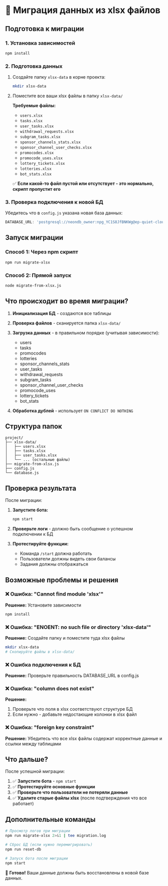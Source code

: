 # 🚀 Миграция данных из xlsx файлов

## Подготовка к миграции

### 1. Установка зависимостей
```bash
npm install
```

### 2. Подготовка данных
1. Создайте папку `xlsx-data` в корне проекта:
   ```bash
   mkdir xlsx-data
   ```

2. Поместите все ваши xlsx файлы в папку `xlsx-data/`
   
   **Требуемые файлы:**
   - `users.xlsx`
   - `tasks.xlsx`
   - `user_tasks.xlsx`
   - `withdrawal_requests.xlsx`
   - `subgram_tasks.xlsx`
   - `sponsor_channels_stats.xlsx`
   - `sponsor_channel_user_checks.xlsx`
   - `promocodes.xlsx`
   - `promocode_uses.xlsx`
   - `lottery_tickets.xlsx`
   - `lotteries.xlsx`
   - `bot_stats.xlsx`

   ✅ **Если какой-то файл пустой или отсутствует - это нормально, скрипт пропустит его**

### 3. Проверка подключения к новой БД
Убедитесь что в `config.js` указана новая база данных:
```javascript
DATABASE_URL: 'postgresql://neondb_owner:npg_YC1S8JfBNKWg@ep-quiet-cloud-a2e7auqd-pooler.eu-central-1.aws.neon.tech/neondb?sslmode=require&channel_binding=require'
```

## Запуск миграции

### Способ 1: Через npm скрипт
```bash
npm run migrate-xlsx
```

### Способ 2: Прямой запуск
```bash
node migrate-from-xlsx.js
```

## Что происходит во время миграции?

1. **Инициализация БД** - создаются все таблицы
2. **Проверка файлов** - сканируется папка `xlsx-data/`
3. **Загрузка данных** - в правильном порядке (учитывая зависимости):
   - users
   - tasks  
   - promocodes
   - lotteries
   - sponsor_channels_stats
   - user_tasks
   - withdrawal_requests
   - subgram_tasks
   - sponsor_channel_user_checks
   - promocode_uses
   - lottery_tickets
   - bot_stats

4. **Обработка дублей** - использует `ON CONFLICT DO NOTHING`

## Структура папок
```
project/
├── xlsx-data/
│   ├── users.xlsx
│   ├── tasks.xlsx
│   ├── user_tasks.xlsx
│   └── ... (остальные файлы)
├── migrate-from-xlsx.js
├── config.js
└── database.js
```

## Проверка результата

После миграции:

1. **Запустите бота:**
   ```bash
   npm start
   ```

2. **Проверьте логи** - должно быть сообщение о успешном подключении к БД

3. **Протестируйте функции:**
   - Команда `/start` должна работать
   - Пользователи должны видеть свои балансы
   - Задания должны отображаться

## Возможные проблемы и решения

### ❌ Ошибка: "Cannot find module 'xlsx'"
**Решение:** Установите зависимости
```bash
npm install
```

### ❌ Ошибка: "ENOENT: no such file or directory 'xlsx-data'"
**Решение:** Создайте папку и поместите туда xlsx файлы
```bash
mkdir xlsx-data
# Скопируйте файлы в xlsx-data/
```

### ❌ Ошибка подключения к БД
**Решение:** Проверьте правильность DATABASE_URL в config.js

### ❌ Ошибка: "column does not exist"
**Решение:** 
1. Проверьте что поля в xlsx соответствуют структуре БД
2. Если нужно - добавьте недостающие колонки в xlsx файл

### ❌ Ошибка: "foreign key constraint"
**Решение:** Убедитесь что все xlsx файлы содержат корректные данные и ссылки между таблицами

## Что дальше?

После успешной миграции:

1. ✅ **Запустите бота** - `npm start`
2. ✅ **Протестируйте основные функции**
3. ✅ **Проверьте что пользователи не потеряли данные**
4. ✅ **Удалите старые файлы xlsx** (после подтверждения что все работает)

## Дополнительные команды

```bash
# Просмотр логов при миграции
npm run migrate-xlsx 2>&1 | tee migration.log

# Сброс БД (если нужно перемигрировать)
npm run reset-db

# Запуск бота после миграции  
npm start
```

🎉 **Готово!** Ваши данные должны быть восстановлены в новой базе данных.
